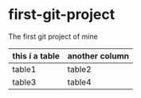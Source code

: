 # first-git-project
The first git project of mine

this í a table | another column
---------------|---------------
table1         |table2
table3           | table4
